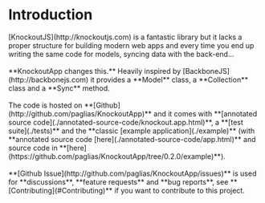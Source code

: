 <h1 class="page-header">Introduction</h1>

<p class="lead" markdown="1">
[KnockoutJS](http://knockoutjs.com) is a fantastic library but it lacks a proper structure for building modern web apps and every time you end up writing the same code for models, syncing data with the back-end...
<br/><br/>
**KnockoutApp changes this.** Heavily inspired by [BackboneJS](http://backbonejs.com) it provides a **Model** class, a **Collection** class and a **Sync** method.
<br/><br/>
The code is hosted on **[Github](http://github.com/paglias/KnockoutApp)** and it comes with **[annotated source code](./annotated-source-code/knockout.app.html)**, a **[test suite](./tests)** and the **classic [example application](./example)** (with **annotated source code [here](./annotated-source-code/app.html)** and source code in **[here](https://github.com/paglias/KnockoutApp/tree/0.2.0/example)**).
<br/><br/>
**[Github Issue](http://github.com/paglias/KnockoutApp/issues)** is used for **discussions**, **feature requests** and **bug reports**, see **[Contributing](#Contributing)** if you want to contribute to this project.
</p>
